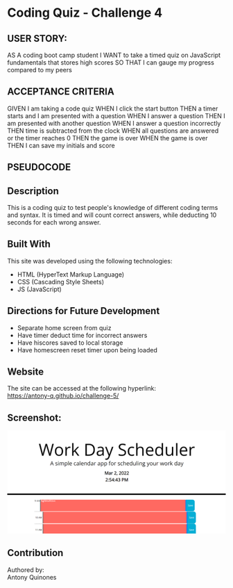 # Coding Quiz - Challenge 4

## USER STORY:

AS A coding boot camp student
I WANT to take a timed quiz on JavaScript fundamentals that stores high scores
SO THAT I can gauge my progress compared to my peers

## ACCEPTANCE CRITERIA

GIVEN I am taking a code quiz
WHEN I click the start button
THEN a timer starts and I am presented with a question
WHEN I answer a question
THEN I am presented with another question
WHEN I answer a question incorrectly
THEN time is subtracted from the clock
WHEN all questions are answered or the timer reaches 0
THEN the game is over
WHEN the game is over
THEN I can save my initials and score

## PSEUDOCODE

<!--  
1. build a home page with the current date at the top
2. create a section below with boxes for different times of the work day
2.1 left section will display time, center will be user input events, right will be a save feature
3. each time-block will be color-coded based on "past, present, or future"
3.1 create js to track time-blocks usage
4. each time block can be clicked on in order to add inner text
4.1 create event listener that enables user input on click
4.2 have a save button that saves user input to local storage, using onclick event listener
5. the saved events should remain even upon a refresh of the page (store info to local storage)  -->

## Description  
This is a coding quiz to test people's knowledge of different coding terms and syntax. It is timed and will count correct answers, while deducting 10 seconds for each wrong answer.
## Built With  
This site was developed using the following technologies:  
* HTML (HyperText Markup Language)  
* CSS (Cascading Style Sheets)  
* JS (JavaScript)  
## Directions for Future Development  
* Separate home screen from quiz
* Have timer deduct time for incorrect answers
* Have hiscores saved to local storage
* Have homescreen reset timer upon being loaded
## Website  
The site can be accessed at the following hyperlink:  
https://antony-q.github.io/challenge-5/ 
## Screenshot:  
![Work Day Scheduler ](https://github.com/Antony-Q/challenge-5/blob/main/challenge_5_screenshot.png) 
## Contribution  
Authored by:    
Antony Quinones  